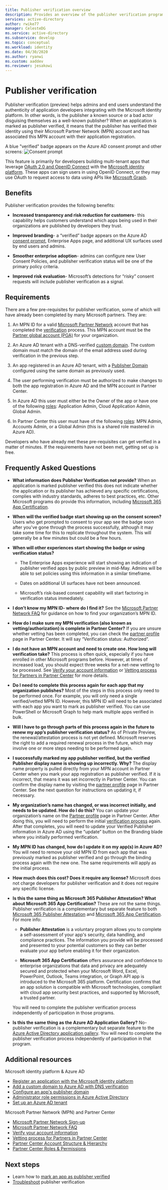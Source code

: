 ```yaml
---
title: Publisher verification overview
description: Provides an overview of the publisher verification program for the Microsoft identity platform. Lists the benefits, program requirements, and frequently asked questions.
services: active-directory
author: rwike77
manager: CelesteDG
ms.service: active-directory
ms.subservice: develop
ms.topic: conceptual
ms.workload: identity
ms.date: 04/30/2020
ms.author: ryanwi
ms.custom: aaddev
ms.reviewer: jesakowi
---
```


# Publisher verification

Publisher verification (preview) helps admins and end users understand the authenticity of application developers integrating with the Microsoft identity platform. In other words, is the publisher a known source or a bad actor disguising themselves as a well-known publisher? When an application is marked as publisher verified, it means that the publisher has verified their identity using their Microsoft Partner Network (MPN) account and has associated this MPN account with their application registration.

A blue "verified" badge appears on the Azure AD consent prompt and other screens:
![Consent prompt](./media/publisher-verification-overview/consent-prompt.png)

This feature is primarily for developers building multi-tenant apps that leverage [OAuth 2.0 and OpenID Connect](active-directory-v2-protocols.md) with the [Microsoft identity platform](v2-overview.md). These apps can sign users in using OpenID Connect, or they may use OAuth to request access to data using APIs like [Microsoft Graph](https://developer.microsoft.com/graph/).

## Benefits
Publisher verification provides the following benefits:
- **Increased transparency and risk reduction for customers**- this capability helps customers understand which apps being used in their organizations are published by developers they trust. 

- **Improved branding**- a “verified” badge appears on the Azure AD [consent prompt](application-consent-experience.md), Enterprise Apps page, and additional UX surfaces used by end users and admins. 

- **Smoother enterprise adoption**- admins can configure new User Consent Policies, and publisher verification status will be one of the primary policy criteria. 

- **Improved risk evaluation**- Microsoft’s detections for “risky” consent requests will include publisher verification as a signal. 

## Requirements
There are a few pre-requisites for publisher verification, some of which will have already been completed by many Microsoft partners. They are: 

1. An MPN ID for a valid [Microsoft Partner Network](https://partner.microsoft.com/membership) account that has completed the [verification](/partner-center/verification-responses) process. This MPN account must be the [Partner global account (PGA)](/partner-center/account-structure#the-top-level-is-the-partner-global-account-pga) for your organization. 

1. An Azure AD tenant with a DNS-verified [custom domain](/azure/active-directory/fundamentals/add-custom-domain). The custom domain must match the domain of the email address used during verification in the previous step. 

1. An app registered in an Azure AD tenant, with a [Publisher Domain](howto-configure-publisher-domain.md) configured using the same domain as previously used. 

1. The user performing verification must be authorized to make changes to both the app registration in Azure AD and the MPN account in Partner Center. 

  1. In Azure AD this user must either be the Owner of the app or have one of the following [roles](/azure/active-directory/users-groups-roles/directory-assign-admin-roles): Application Admin, Cloud Application Admin, Global Admin. 

  1. In Partner Center this user must have of the following [roles](/partner-center/permissions-overview): MPN Admin, Accounts Admin, or a Global Admin (this is a shared role mastered in Azure AD). 

Developers who have already met these pre-requisites can get verified in a matter of minutes. If the requirements have not been met, getting set up is free. 

## Frequently Asked Questions 

- **What information does Publisher Verification not provide?**  When an application is marked publisher verified this does not indicate whether the application or its publisher  has achieved any specific certifications, complies with industry standards, adheres to best practices, etc. Other Microsoft programs do provide this information, including [Microsoft 365 App Certification](/microsoft-365-app-certification/overview).

- **When will the verified badge start showing up on the consent screen?** Users who get prompted to consent to your app see the badge soon after you've gone through the process successfully, although it may take some time for this to replicate throughout the system. This will generally be a few minutes but could be a few hours. 

- **When will other experiences start showing the badge or using verification status?**  

  - The Enterprise Apps experience will start showing an indication of publisher verified apps by public preview in mid-May. Admins will be able to set policies using this information in a similar timeframe. 

  - Dates on additional UI surfaces have not been announced. 

  - Microsoft’s risk-based consent capability will start factoring in verification status immediately. 

- **I don’t know my MPN ID- where do I find it?** See the [Microsoft Partner Network FAQ](https://support.microsoft.com/help/4515614/frequently-asked-questions-joining-the-microsoft-partner-network-mpn) for guidance on how to find your organization’s MPN ID. 

- **How do I make sure my MPN verification (also known as vetting/authorization) is complete in Partner Center?** If you are unsure whether vetting has been completed, you can check the [partner profile](https://partner.microsoft.com/pcv/accountsettings/connectedpartnerprofile) page in Partner Center. It will say “Verification status: Authorized”. 

- **I do not have an MPN account and need to create one. How long will verification take?** This process is often quick, especially if you have enrolled in other Microsoft programs before. However, at times of increased load, you should expect three weeks for a net-new vetting to be processed. See [Verify your account information](/partner-center/verification-responses) or [Vetting process for Partners in Partner Center](https://support.microsoft.com/help/4522960/vetting-process-for-partners-in-partner-center) for more details. 

- **Do I need to complete this process again for each app that my organization publishes?** Most of the steps in this process only need to be performed once. For example, you will only need a single verified/vetted MPN ID. However, this MPN ID will need to be associated with each app you want to mark as publisher verified. You can use PowerShell or Microsoft Graph to help mark multiple apps verified in bulk. 

- **Will I have to go through parts of this process again in the future to renew my app’s publisher verification status?** As of Private Preview, the renewal/attestation process is not yet defined. Microsoft reserves the right to add a required renewal process in the future, which may involve one or more steps needing to be performed again. 

- **I successfully marked my app publisher verified, but the verified Publisher display name is showing up incorrectly. Why?** The display name property is pulled directly from your MPN account in Partner Center when you mark your app registration as publisher verified. If it is incorrect, that means it was set incorrectly in Partner Center. You can confirm the display name by visiting the [partner profile](https://partner.microsoft.com/pcv/accountsettings/connectedpartnerprofile) page in Partner Center. See the next question for instructions on updating it, if necessary. 

- **My organization’s name has changed, or was incorrect initially, and needs to be updated. How do I do this?** You can update your organization’s name on the [Partner profile](https://partner.microsoft.com/pcv/accountsettings/connectedpartnerprofile) page in Partner Center. After doing this, you will need to perform the initial [verification process](/partner-center/verification-responses) again. After that completes, you will need to update your Verified Publisher information in Azure AD using the “update” button on the Branding blade where you initially performed verification. 

- **My MPN ID has changed, how do I update it on my app(s) in Azure AD?** You will need to remove your old MPN ID from each app that was previously marked as publisher verified and go through the binding process again with the new one. The same requirements will apply as the initial process.  

- **How much does this cost? Does it require any license?** Microsoft does not charge developers for publisher verification and it does not require any specific license. 

- **Is this the same thing as Microsoft 365 Publisher Attestation? What about Microsoft 365 App Certification?** These are not the same things. Publisher verification is a complementary but separate feature to both [Microsoft 365 Publisher Attestation](/microsoft-365-app-certification/docs/attestation) and [Microsoft 365 App Certification](/microsoft-365-app-certification/docs/certification). For more info: 

  - **Publisher Attestation** is a voluntary program allows you to complete a self-assessment of your app's security, data handling, and compliance practices. The information you provide will be processed and presented to your potential customers so they can better evaluate your app before enabling it for their organization. 

  - **Microsoft 365 App Certification** offers assurance and confidence to enterprise organizations that data and privacy are adequately secured and protected when your Microsoft Word, Excel, PowerPoint, Outlook, Teams integration, or Graph API app is introduced to the Microsoft 365 platform. Certification confirms that an app solution is compatible with Microsoft technologies, compliant with cloud app security best practices, and supported by Microsoft, a trusted partner. 

  You will need to complete the publisher verification process independently of participation in those programs. 

- **Is this the same thing as the Azure AD Application Gallery?** No- publisher verification is a complementary but separate feature to the [Azure Active Directory application gallery](/azure/active-directory/azuread-dev/howto-app-gallery-listing). You will need to complete the publisher verification process independently of participation in that program. 

## Additional resources
Microsoft identity platform & Azure AD 

- [Register an application with the Microsoft identity platform](quickstart-register-app.md)
- [Add a custom domain to Azure AD with DNS verification](/azure/active-directory/fundamentals/add-custom-domain) 
- [Configure an app's publisher domain](howto-configure-publisher-domain.md)
- [Administrator role permissions in Azure Active Directory](/azure/active-directory/users-groups-roles/directory-assign-admin-roles)
- [Set up an Azure AD tenant](quickstart-create-new-tenant.md)

Microsoft Partner Network (MPN) and Partner Center 

- [Microsoft Partner Network Sign-up](https://partner.microsoft.com/membership)
- [Microsoft Partner Network FAQ](https://support.microsoft.com/help/4515614/frequently-asked-questions-joining-the-microsoft-partner-network-mpn)
- [Verify your account information](https://docs.microsoft.com/partner-center/verification-responses) 
- [Vetting process for Partners in Partner Center](https://support.microsoft.com/help/4522960/vetting-process-for-partners-in-partner-center) 
- [Partner Center Account Structure & Hierarchy](/partner-center/account-structure) 
- [Partner Center Roles & Permissions](/partner-center/permissions-overview) 

## Next steps
* Learn how to [mark an app as publisher verified](mark-app-as-publisher-verified.md)
* [Troubleshoot](troubleshoot-publisher-verification.md) publisher verification